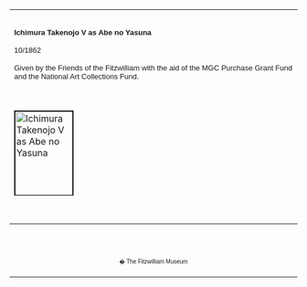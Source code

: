 <html>

<head>

<title>Info</title>
</head>



<div align="center">
  <center>
  <table border="0" width="100%" cellpadding="0" cellspacing="4" height="326">
    <tr>
      <td width="100%" height="30">
      </td>
    </tr>
    <tr>
      <td width="100%" height="30">
      <b><font FACE="Arial"><font size="2">Ichimura Takenojo V as Abe no
      Yasuna</font></font></b><font FACE="Arial">
      <p><font size="2">10/1862</font></p>
      </font><font FACE="Arial" SIZE="2">
      <p>Given by the Friends of the Fitzwilliam with the aid of the MGC
      Purchase Grant Fund and the National Art Collections Fund.</font>
      </td>
    </tr>
    <tr>
      <td width="100%" height="30">
      </td>
    </tr>
    <tr>
      <td width="100%" height="30">
      <a href="KUN/kunp90.htm"><img border="2" src="P.90-1999_small.jpg" alt="Ichimura Takenojo V as Abe no Yasuna" width="100" height="146"></a>
      </td>
    </tr>
    <tr>
      <td width="100%" height="30">
      </td>
    </tr>
    <tr>
      <td width="100%" height="30">
      <font FACE="Arial"><font size="2">From an untitled series of large-head
      portraits (<i>okubi-e</i>) made in the last years of Kunisada's life and
      employing only the most expensive materials and the finest block-carvers
      and printers. It was recognised by his contemporaries as his masterpiece.
      It was the first set of <i>oban</i> (full-sheet) large heads since
      Utamaro's and Sharaku's series in the 1790s. By Kunisada's death 72 prints
      were completed, some of them designed by his assistant Utagawa Yoshitora
      (active <i>c.</i>1850-80). All of the actors in Kunisada's designs gave
      performances during his lifetime. Their various names are listed in the
      cartouche: here the actor's poetry name <i>Kako</i> is included. This is a
      posthumous portrait of Takenojo V (1812-51), who was known for his
      excessive lifestyle: during an illness in 1847 he made a pilgrimage to
      Narita with a party of forty, including hairdressers, chanters, and
      geisha, etc, taking ten days to return because of the constant partying.</font>
      <p><font size="2">Yasuna was the eponymous hero of a popular play
      premiered by <a href="Group16pt1.htm">Onoe Kikugoro III</a> and revived by
      <a href="Group18.htm">Danjuro IX.</a> He makes his entrance on the <i>hanamichi</i>
      (the raised passage-way leading from the back of the audience to the main
      stage) with loose hair, and wearing a <i>yamai hachimake</i> (illness
      headband). He is driven to madness by the suicide of his mistress, whose
      kimono he carries draped over his shoulder as he wanders through the
      countryside. He imagines that he sees her in the spring fields, but
      realising that he is alone he breaks down and weeps, clutching her
      garment.</font></p>
      <p><font size="2">The play was unusual among madness pieces (<i>kyoran
      mono</i>) in featuring a male instead of the usual female character.</font></font>
      </td>
    </tr>
  </table>
  </center>
</div>
<p>&nbsp;</p>
<div align="center">
  <center>
  <table border="0" cellpadding="0" width="100%" cellspacing="4">
    <tr>
      <td width="26%">
        <p align="center"><br>
        <br>
        <font FACE="Arial" size="1">� The Fitzwilliam Museum</font></p>
      </td>
    </tr>
  </table>
  </center>
</div>
</body>
</html>
